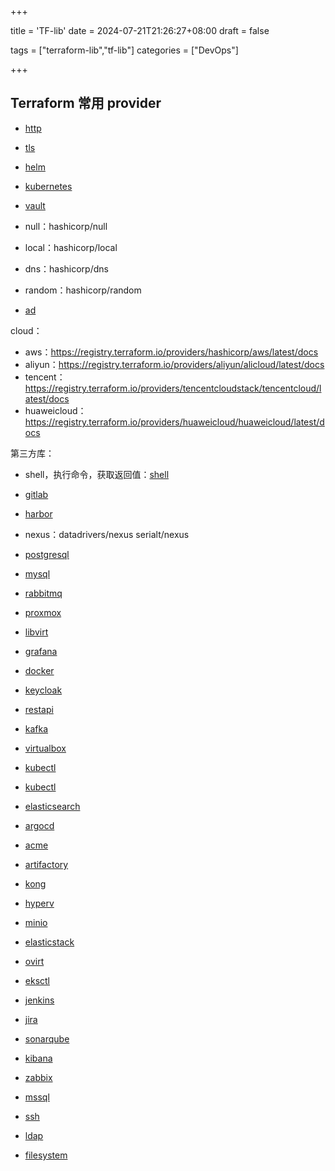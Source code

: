 +++

title = 'TF-lib'
date = 2024-07-21T21:26:27+08:00
draft = false

tags = ["terraform-lib","tf-lib"]
categories = ["DevOps"]

+++
## Terraform 常用 provider



* [http](https://registry.terraform.io/providers/hashicorp/http/latest)
* [tls](https://registry.terraform.io/providers/hashicorp/tls/latest)
* [helm](https://registry.terraform.io/providers/hashicorp/helm/latest)

* [kubernetes](https://registry.terraform.io/providers/hashicorp/kubernetes/latest/docs)
* [vault](https://registry.terraform.io/providers/hashicorp/vault/latest/docs)
* null：hashicorp/null
* local：hashicorp/local
* dns：hashicorp/dns
* random：hashicorp/random
* [ad](https://github.com/hashicorp/terraform-provider-ad)



cloud：

* aws：https://registry.terraform.io/providers/hashicorp/aws/latest/docs
* aliyun：https://registry.terraform.io/providers/aliyun/alicloud/latest/docs
* tencent：https://registry.terraform.io/providers/tencentcloudstack/tencentcloud/latest/docs
* huaweicloud：https://registry.terraform.io/providers/huaweicloud/huaweicloud/latest/docs



第三方库：

* shell，执行命令，获取返回值：[shell](https://github.com/scottwinkler/terraform-provider-shell)

* [gitlab](https://github.com/gitlabhq/terraform-provider-gitlab)

* [harbor](https://github.com/goharbor/terraform-provider-harbor)

* nexus：datadrivers/nexus  serialt/nexus
* [postgresql](https://github.com/cyrilgdn/terraform-provider-postgresql)
* [mysql](https://github.com/petoju/terraform-provider-mysql)
* [rabbitmq](https://github.com/cyrilgdn/terraform-provider-rabbitmq)
* [proxmox](https://github.com/Telmate/terraform-provider-proxmox)
* [libvirt](https://github.com/dmacvicar/terraform-provider-libvirt)
* [grafana](https://github.com/grafana/terraform-provider-grafana)
* [docker](https://github.com/kreuzwerker/terraform-provider-docker)
* [keycloak](https://github.com/mrparkers/terraform-provider-keycloak)
* [restapi](https://github.com/Mastercard/terraform-provider-restapi)
* [kafka](https://github.com/Mongey/terraform-provider-kafka)
* [virtualbox](https://github.com/terra-farm/terraform-provider-virtualbox)
* [kubectl](https://github.com/gavinbunney/terraform-provider-kubectl)
* [kubectl](https://github.com/alekc/terraform-provider-kubectl)
* [elasticsearch](https://github.com/phillbaker/terraform-provider-elasticsearch)
* [argocd](https://github.com/argoproj-labs/terraform-provider-argocd)
* [acme](https://github.com/vancluever/terraform-provider-acme)
* [artifactory](https://github.com/jfrog/terraform-provider-artifactory)
* [kong](https://github.com/kevholditch/terraform-provider-kong)
* [hyperv](https://github.com/taliesins/terraform-provider-hyperv)
* [minio](https://github.com/aminueza/terraform-provider-minio)
* [elasticstack](https://github.com/elastic/terraform-provider-elasticstack)
* [ovirt](https://github.com/oVirt/terraform-provider-ovirt)
* [eksctl](https://github.com/mumoshu/terraform-provider-eksctl)
* [jenkins](https://github.com/taiidani/terraform-provider-jenkins)
* [jira](https://github.com/fourplusone/terraform-provider-jira)
* [sonarqube](https://github.com/jdamata/terraform-provider-sonarqube)
* [kibana](https://github.com/ewilde/terraform-provider-kibana)
* [zabbix](https://github.com/tpretz/terraform-provider-zabbix)
* [mssql](https://github.com/betr-io/terraform-provider-mssql)
* [ssh](https://github.com/loafoe/terraform-provider-ssh)
* [ldap](https://github.com/Ouest-France/terraform-provider-ldap)
* [filesystem](https://github.com/sethvargo/terraform-provider-filesystem)



